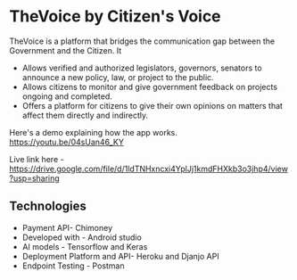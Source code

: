 # TheVoice by Citizen's Voice

TheVoice is a platform that bridges the communication gap between the Government and the Citizen. It
- Allows verified and authorized legislators, governors, senators to announce a new policy, law, or project to the public.
- Allows citizens to monitor and give government feedback on projects ongoing and completed.
- Offers a platform for citizens to give their own opinions on matters that affect them directly and indirectly.

Here's a demo explaining how the app works. https://youtu.be/04sUan46_KY

Live link here - https://drive.google.com/file/d/1ldTNHxncxi4YplJj1kmdFHXkb3o3jhp4/view?usp=sharing

## Technologies

- Payment API- Chimoney
- Developed with - Android studio
- AI models - Tensorflow and Keras
- Deployment Platform and API- Heroku and Djanjo API
- Endpoint Testing - Postman

